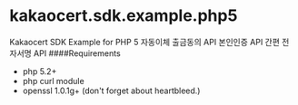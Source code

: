 kakaocert.sdk.example.php5
==============================

Kakaocert SDK Example for PHP 5
자동이체 출금동의 API
본인인증 API
간편 전자서명 API
####Requirements
+ php 5.2+
+ php curl module
+ openssl 1.0.1g+ (don't forget about heartbleed.)
